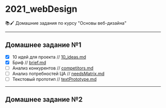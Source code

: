 # 2021_webDesign
📚🖌 Домашние задания по курсу "Основы веб-дизайна"
____
## Домашнее задание №1
- [X] 10 идей для проекта // [10_ideas.md](https://github.com/alyferryhalo/2021_webDesign/blob/main/10_ideas.md)
- [X] Бриф // [brief.md](https://github.com/alyferryhalo/2021_webDesign/blob/main/brief.md)
- [ ] Анализ конкурентов // [competitors.md](https://github.com/alyferryhalo/2021_webDesign/blob/main/competitors.md)
- [ ] Анализ потребностей ЦА // [needsMatrix.md](https://github.com/alyferryhalo/2021_webDesign/blob/main/needsMatrix.md)
- [ ] Текстовый прототип // [textPrototype.md](https://github.com/alyferryhalo/2021_webDesign/blob/main/textPrototype.md)
____
## Домашнее задание №2
